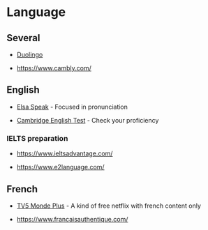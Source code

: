 # Language

## Several

- [Duolingo](https://play.google.com/store/apps/details?id=com.duolingo)

- <https://www.cambly.com/>

## English

- [Elsa Speak](https://elsaspeak.com/) - Focused in pronunciation

- [Cambridge English Test](https://www.cambridgeenglish.org/test-your-english/general-english/) - Check your proficiency

### IELTS preparation

- <https://www.ieltsadvantage.com/>

- <https://www.e2language.com/>

## French

- [TV5 Monde Plus](https://www.tv5mondeplus.com/) - A kind of free netflix with french content only

- <https://www.francaisauthentique.com/>
